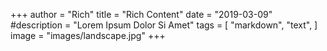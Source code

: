 +++
author = "Rich"
title = "Rich Content"
date = "2019-03-09"
#description = "Lorem Ipsum Dolor Si Amet"
tags = [
    "markdown",
    "text",
]
image = "images/landscape.jpg"
+++